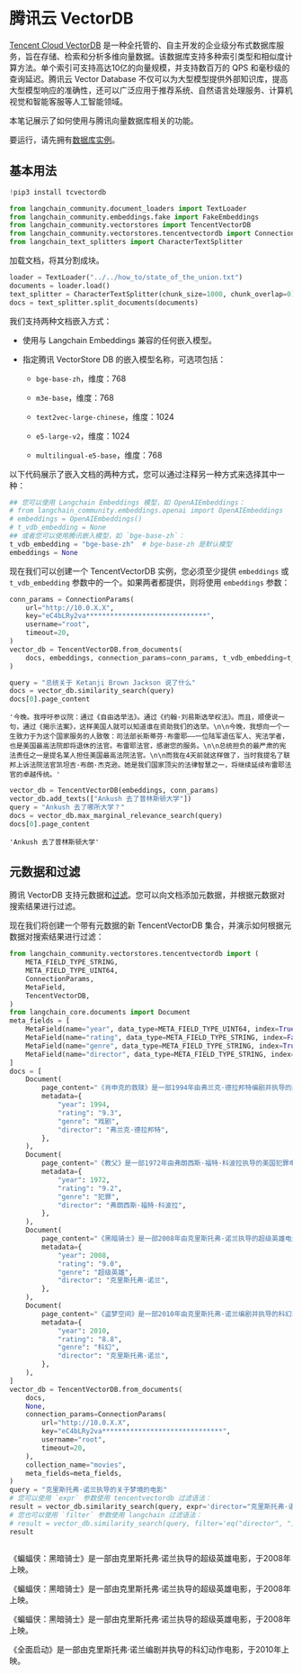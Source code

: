 # 腾讯云 VectorDB

[Tencent Cloud VectorDB](https://cloud.tencent.com/document/product/1709) 是一种全托管的、自主开发的企业级分布式数据库服务，旨在存储、检索和分析多维向量数据。该数据库支持多种索引类型和相似度计算方法。单个索引可支持高达10亿的向量规模，并支持数百万的 QPS 和毫秒级的查询延迟。腾讯云 Vector Database 不仅可以为大型模型提供外部知识库，提高大型模型响应的准确性，还可以广泛应用于推荐系统、自然语言处理服务、计算机视觉和智能客服等人工智能领域。

本笔记展示了如何使用与腾讯向量数据库相关的功能。

要运行，请先拥有[数据库实例](https://cloud.tencent.com/document/product/1709/95101)。

## 基本用法

```python
!pip3 install tcvectordb
```
```python
from langchain_community.document_loaders import TextLoader
from langchain_community.embeddings.fake import FakeEmbeddings
from langchain_community.vectorstores import TencentVectorDB
from langchain_community.vectorstores.tencentvectordb import ConnectionParams
from langchain_text_splitters import CharacterTextSplitter
```

加载文档，将其分割成块。

```python
loader = TextLoader("../../how_to/state_of_the_union.txt")
documents = loader.load()
text_splitter = CharacterTextSplitter(chunk_size=1000, chunk_overlap=0)
docs = text_splitter.split_documents(documents)
```

我们支持两种文档嵌入方式：

- 使用与 Langchain Embeddings 兼容的任何嵌入模型。

- 指定腾讯 VectorStore DB 的嵌入模型名称，可选项包括：

    - `bge-base-zh`，维度：768

    - `m3e-base`，维度：768

    - `text2vec-large-chinese`，维度：1024

    - `e5-large-v2`，维度：1024

    - `multilingual-e5-base`，维度：768

以下代码展示了嵌入文档的两种方式，您可以通过注释另一种方式来选择其中一种：

```python
## 您可以使用 Langchain Embeddings 模型，如 OpenAIEmbeddings：
# from langchain_community.embeddings.openai import OpenAIEmbeddings
# embeddings = OpenAIEmbeddings()
# t_vdb_embedding = None
## 或者您可以使用腾讯嵌入模型，如 `bge-base-zh`：
t_vdb_embedding = "bge-base-zh"  # bge-base-zh 是默认模型
embeddings = None
```

现在我们可以创建一个 TencentVectorDB 实例，您必须至少提供 `embeddings` 或 `t_vdb_embedding` 参数中的一个。如果两者都提供，则将使用 `embeddings` 参数：

```python
conn_params = ConnectionParams(
    url="http://10.0.X.X",
    key="eC4bLRy2va******************************",
    username="root",
    timeout=20,
)
vector_db = TencentVectorDB.from_documents(
    docs, embeddings, connection_params=conn_params, t_vdb_embedding=t_vdb_embedding
)
```
```python
query = "总统关于 Ketanji Brown Jackson 说了什么"
docs = vector_db.similarity_search(query)
docs[0].page_content
```
```output
'今晚。我呼吁参议院：通过《自由选举法》。通过《约翰·刘易斯选举权法》。而且，顺便说一句，通过《揭示法案》，这样美国人就可以知道谁在资助我们的选举。\n\n今晚，我想向一个一生致力于为这个国家服务的人致敬：司法部长斯蒂芬·布雷耶——一位陆军退伍军人、宪法学者，也是美国最高法院即将退休的法官。布雷耶法官，感谢您的服务。\n\n总统担负的最严肃的宪法责任之一是提名某人担任美国最高法院法官。\n\n而我在4天前就这样做了，当时我提名了联邦上诉法院法官凯坦吉·布朗·杰克逊。她是我们国家顶尖的法律智慧之一，将继续延续布雷耶法官的卓越传统。'
```
```python
vector_db = TencentVectorDB(embeddings, conn_params)
vector_db.add_texts(["Ankush 去了普林斯顿大学"])
query = "Ankush 去了哪所大学？"
docs = vector_db.max_marginal_relevance_search(query)
docs[0].page_content
```
```output
'Ankush 去了普林斯顿大学'
```

## 元数据和过滤

腾讯 VectorDB 支持元数据和[过滤](https://cloud.tencent.com/document/product/1709/95099#c6f6d3a3-02c5-4891-b0a1-30fe4daf18d8)。您可以向文档添加元数据，并根据元数据对搜索结果进行过滤。

现在我们将创建一个带有元数据的新 TencentVectorDB 集合，并演示如何根据元数据对搜索结果进行过滤：

```python
from langchain_community.vectorstores.tencentvectordb import (
    META_FIELD_TYPE_STRING,
    META_FIELD_TYPE_UINT64,
    ConnectionParams,
    MetaField,
    TencentVectorDB,
)
from langchain_core.documents import Document
meta_fields = [
    MetaField(name="year", data_type=META_FIELD_TYPE_UINT64, index=True),
    MetaField(name="rating", data_type=META_FIELD_TYPE_STRING, index=False),
    MetaField(name="genre", data_type=META_FIELD_TYPE_STRING, index=True),
    MetaField(name="director", data_type=META_FIELD_TYPE_STRING, index=True),
]
docs = [
    Document(
        page_content="《肖申克的救赎》是一部1994年由弗兰克·德拉邦特编剧并执导的美国戏剧电影。",
        metadata={
            "year": 1994,
            "rating": "9.3",
            "genre": "戏剧",
            "director": "弗兰克·德拉邦特",
        },
    ),
    Document(
        page_content="《教父》是一部1972年由弗朗西斯·福特·科波拉执导的美国犯罪电影。",
        metadata={
            "year": 1972,
            "rating": "9.2",
            "genre": "犯罪",
            "director": "弗朗西斯·福特·科波拉",
        },
    ),
    Document(
        page_content="《黑暗骑士》是一部2008年由克里斯托弗·诺兰执导的超级英雄电影。",
        metadata={
            "year": 2008,
            "rating": "9.0",
            "genre": "超级英雄",
            "director": "克里斯托弗·诺兰",
        },
    ),
    Document(
        page_content="《盗梦空间》是一部2010年由克里斯托弗·诺兰编剧并执导的科幻动作电影。",
        metadata={
            "year": 2010,
            "rating": "8.8",
            "genre": "科幻",
            "director": "克里斯托弗·诺兰",
        },
    ),
]
vector_db = TencentVectorDB.from_documents(
    docs,
    None,
    connection_params=ConnectionParams(
        url="http://10.0.X.X",
        key="eC4bLRy2va******************************",
        username="root",
        timeout=20,
    ),
    collection_name="movies",
    meta_fields=meta_fields,
)
query = "克里斯托弗·诺兰执导的关于梦境的电影"
# 您可以使用 `expr` 参数使用 tencentvectordb 过滤语法：
result = vector_db.similarity_search(query, expr='director="克里斯托弗·诺兰"')
# 您也可以使用 `filter` 参数使用 langchain 过滤语法：
# result = vector_db.similarity_search(query, filter='eq("director", "克里斯托弗·诺兰")')
result
```
```

```

《蝙蝠侠：黑暗骑士》是一部由克里斯托弗·诺兰执导的超级英雄电影，于2008年上映。

《蝙蝠侠：黑暗骑士》是一部由克里斯托弗·诺兰执导的超级英雄电影，于2008年上映。

《蝙蝠侠：黑暗骑士》是一部由克里斯托弗·诺兰执导的超级英雄电影，于2008年上映。

《全面启动》是一部由克里斯托弗·诺兰编剧并执导的科幻动作电影，于2010年上映。